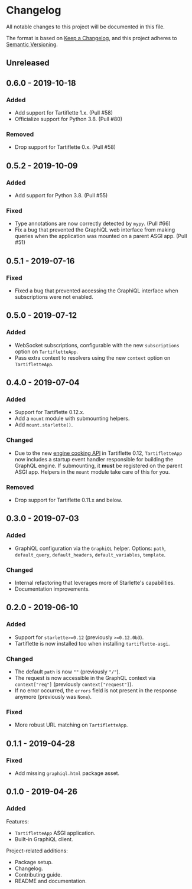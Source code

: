# Changelog

All notable changes to this project will be documented in this file.

The format is based on [Keep a Changelog](https://keepachangelog.com/en/1.0.0/),
and this project adheres to [Semantic Versioning](https://semver.org/spec/v2.0.0.html).

## Unreleased

## 0.6.0 - 2019-10-18

### Added

- Add support for Tartiflette 1.x. (Pull #58)
- Officialize support for Python 3.8. (Pull #80)

### Removed

- Drop support for Tartiflette 0.x. (Pull #58)

## 0.5.2 - 2019-10-09

### Added

- Add support for Python 3.8. (Pull #55)

### Fixed

- Type annotations are now correctly detected by `mypy`. (Pull #66)
- Fix a bug that prevented the GraphiQL web interface from making queries when the application was mounted on a parent ASGI app. (Pull #51)

## 0.5.1 - 2019-07-16

### Fixed

- Fixed a bug that prevented accessing the GraphiQL interface when subscriptions were not enabled.

## 0.5.0 - 2019-07-12

### Added

- WebSocket subscriptions, configurable with the new `subscriptions` option on `TartifletteApp`.
- Pass extra context to resolvers using the new `context` option on `TartifletteApp`.

## 0.4.0 - 2019-07-04

### Added

- Support for Tartiflette 0.12.x.
- Add a `mount` module with submounting helpers.
- Add `mount.starlette()`.

### Changed

- Due to the new [engine cooking API](https://tartiflette.io/docs/api/engine#cook-your-tartiflette) in Tartiflette 0.12, `TartifletteApp` now includes a startup event handler responsible for building the GraphQL engine. If submounting, it **must** be registered on the parent ASGI app. Helpers in the `mount` module take care of this for you.

### Removed

- Drop support for Tartiflette 0.11.x and below.

## 0.3.0 - 2019-07-03

### Added

- GraphiQL configuration via the `GraphiQL` helper. Options: `path`, `default_query`, `default_headers`, `default_variables`, `template`.

### Changed

- Internal refactoring that leverages more of Starlette's capabilities.
- Documentation improvements.

## 0.2.0 - 2019-06-10

### Added

- Support for `starlette>=0.12` (previously `>=0.12.0b3`).
- Tartiflette is now installed too when installing `tartiflette-asgi`.

### Changed

- The default `path` is now `""` (previously `"/"`).
- The request is now accessible in the GraphQL context via `context["req"]` (previously `context["request"]`).
- If no error occurred, the `errors` field is not present in the response anymore (previously was `None`).

### Fixed

- More robust URL matching on `TartifletteApp`.

## 0.1.1 - 2019-04-28

### Fixed

- Add missing `graphiql.html` package asset.

## 0.1.0 - 2019-04-26

### Added

Features:

- `TartifletteApp` ASGI application.
- Built-in GraphiQL client.

Project-related additions:

- Package setup.
- Changelog.
- Contributing guide.
- README and documentation.
